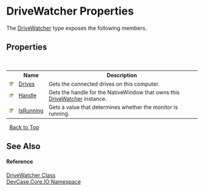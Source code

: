 # DriveWatcher Properties
 

The <a href="T_DevCase_Core_IO_DriveWatcher">DriveWatcher</a> type exposes the following members.


## Properties
&nbsp;<table><tr><th></th><th>Name</th><th>Description</th></tr><tr><td>![Public property](media/pubproperty.gif "Public property")</td><td><a href="P_DevCase_Core_IO_DriveWatcher_Drives">Drives</a></td><td>
Gets the connected drives on this computer.</td></tr><tr><td>![Public property](media/pubproperty.gif "Public property")</td><td><a href="P_DevCase_Core_IO_DriveWatcher_Handle">Handle</a></td><td>
Gets the handle for the NativeWindow that owns this <a href="T_DevCase_Core_IO_DriveWatcher">DriveWatcher</a> instance.</td></tr><tr><td>![Public property](media/pubproperty.gif "Public property")</td><td><a href="P_DevCase_Core_IO_DriveWatcher_IsRunning">IsRunning</a></td><td>
Gets a value that determines whether the monitor is running.</td></tr></table>&nbsp;
<a href="#drivewatcher-properties">Back to Top</a>

## See Also


#### Reference
<a href="T_DevCase_Core_IO_DriveWatcher">DriveWatcher Class</a><br /><a href="N_DevCase_Core_IO">DevCase.Core.IO Namespace</a><br />